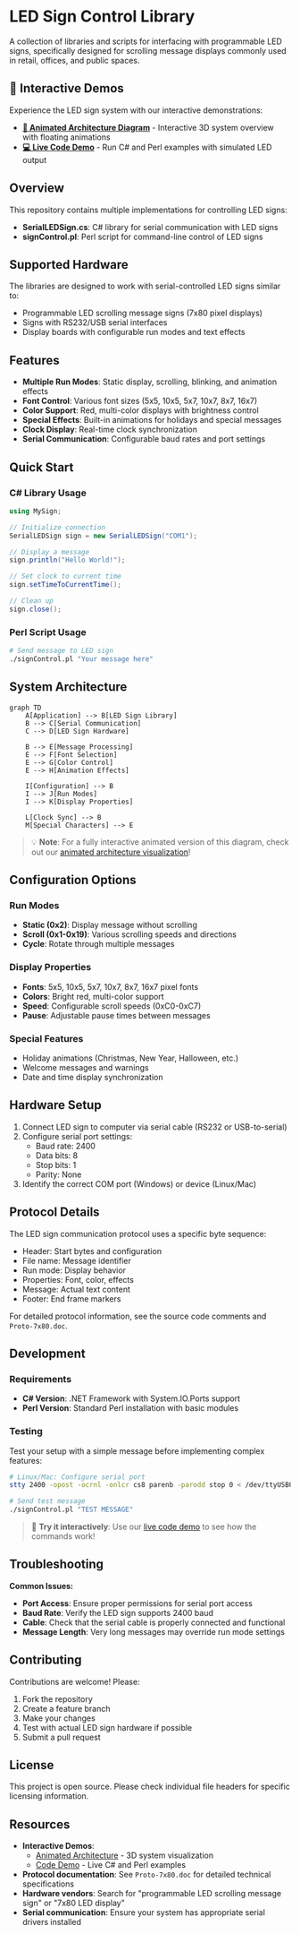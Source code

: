 # LED Sign Control Library

A collection of libraries and scripts for interfacing with programmable LED signs, specifically designed for scrolling message displays commonly used in retail, offices, and public spaces.

## 🎯 Interactive Demos

Experience the LED sign system with our interactive demonstrations:

- **[🎨 Animated Architecture Diagram](docs/animated-architecture.html)** - Interactive 3D system overview with floating animations
- **[💻 Live Code Demo](docs/interactive-code-demo.html)** - Run C# and Perl examples with simulated LED output

## Overview

This repository contains multiple implementations for controlling LED signs:

- **SerialLEDSign.cs**: C# library for serial communication with LED signs
- **signControl.pl**: Perl script for command-line control of LED signs

## Supported Hardware

The libraries are designed to work with serial-controlled LED signs similar to:
- Programmable LED scrolling message signs (7x80 pixel displays)
- Signs with RS232/USB serial interfaces
- Display boards with configurable run modes and text effects

## Features

- **Multiple Run Modes**: Static display, scrolling, blinking, and animation effects
- **Font Control**: Various font sizes (5x5, 10x5, 5x7, 10x7, 8x7, 16x7)
- **Color Support**: Red, multi-color displays with brightness control
- **Special Effects**: Built-in animations for holidays and special messages
- **Clock Display**: Real-time clock synchronization
- **Serial Communication**: Configurable baud rates and port settings

## Quick Start

### C# Library Usage
```csharp
using MySign;

// Initialize connection
SerialLEDSign sign = new SerialLEDSign("COM1");

// Display a message
sign.println("Hello World!");

// Set clock to current time
sign.setTimeToCurrentTime();

// Clean up
sign.close();
```

### Perl Script Usage
```bash
# Send message to LED sign
./signControl.pl "Your message here"
```

## System Architecture

```mermaid
graph TD
    A[Application] --> B[LED Sign Library]
    B --> C[Serial Communication]
    C --> D[LED Sign Hardware]
    
    B --> E[Message Processing]
    E --> F[Font Selection]
    E --> G[Color Control]
    E --> H[Animation Effects]
    
    I[Configuration] --> B
    I --> J[Run Modes]
    I --> K[Display Properties]
    
    L[Clock Sync] --> B
    M[Special Characters] --> E
```

> 💡 **Note**: For a fully interactive animated version of this diagram, check out our [animated architecture visualization](docs/animated-architecture.html)!

## Configuration Options

### Run Modes
- **Static (0x2)**: Display message without scrolling
- **Scroll (0x1-0x19)**: Various scrolling speeds and directions
- **Cycle**: Rotate through multiple messages

### Display Properties
- **Fonts**: 5x5, 10x5, 5x7, 10x7, 8x7, 16x7 pixel fonts
- **Colors**: Bright red, multi-color support
- **Speed**: Configurable scroll speeds (0xC0-0xC7)
- **Pause**: Adjustable pause times between messages

### Special Features
- Holiday animations (Christmas, New Year, Halloween, etc.)
- Welcome messages and warnings
- Date and time display synchronization

## Hardware Setup

1. Connect LED sign to computer via serial cable (RS232 or USB-to-serial)
2. Configure serial port settings:
   - Baud rate: 2400
   - Data bits: 8
   - Stop bits: 1
   - Parity: None
3. Identify the correct COM port (Windows) or device (Linux/Mac)

## Protocol Details

The LED sign communication protocol uses a specific byte sequence:
- Header: Start bytes and configuration
- File name: Message identifier
- Run mode: Display behavior
- Properties: Font, color, effects
- Message: Actual text content
- Footer: End frame markers

For detailed protocol information, see the source code comments and `Proto-7x80.doc`.

## Development

### Requirements
- **C# Version**: .NET Framework with System.IO.Ports support
- **Perl Version**: Standard Perl installation with basic modules

### Testing
Test your setup with a simple message before implementing complex features:
```bash
# Linux/Mac: Configure serial port
stty 2400 -opost -ocrnl -onlcr cs8 parenb -parodd stop 0 < /dev/ttyUSB0

# Send test message
./signControl.pl "TEST MESSAGE"
```

> 🚀 **Try it interactively**: Use our [live code demo](docs/interactive-code-demo.html) to see how the commands work!

## Troubleshooting

**Common Issues:**
- **Port Access**: Ensure proper permissions for serial port access
- **Baud Rate**: Verify the LED sign supports 2400 baud
- **Cable**: Check that the serial cable is properly connected and functional
- **Message Length**: Very long messages may override run mode settings

## Contributing

Contributions are welcome! Please:
1. Fork the repository
2. Create a feature branch
3. Make your changes
4. Test with actual LED sign hardware if possible
5. Submit a pull request

## License

This project is open source. Please check individual file headers for specific licensing information.

## Resources

- **Interactive Demos**: 
  - [Animated Architecture](docs/animated-architecture.html) - 3D system visualization
  - [Code Demo](docs/interactive-code-demo.html) - Live C# and Perl examples
- **Protocol documentation**: See `Proto-7x80.doc` for detailed technical specifications
- **Hardware vendors**: Search for "programmable LED scrolling message sign" or "7x80 LED display"
- **Serial communication**: Ensure your system has appropriate serial drivers installed